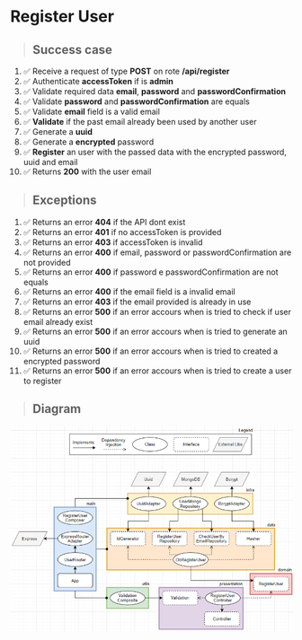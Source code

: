 # Register User

> ## Success case

1. ✅ Receive a request of type **POST** on rote **/api/register**
2. ✅ Authenticate **accessToken** if is **admin**
3. ✅ Validate required data **email**, **password** and **passwordConfirmation**
4. ✅ Validate **password** and **passwordConfirmation** are equals
5. ✅ Validate **email** field is a valid email
6. ✅ **Validate** if the past email already been used by another user
7. ✅ Generate a **uuid**
8. ✅ Generate a **encrypted** password
9. ✅ **Register** an user with the passed data with the encrypted password, uuid and email
10. ✅ Returns **200** with the user email

> ## Exceptions

1. ✅ Returns an error **404** if the API dont exist
2. ✅ Returns an error **401** if no accessToken is provided
3. ✅ Returns an error **403** if accessToken is invalid
4. ✅ Returns an error **400** if email, password or passwordConfirmation are not provided
5. ✅ Returns an error **400** if password e passwordConfirmation are not equals
6. ✅ Returns an error **400** if the email field is a invalid email
7. ✅ Returns an error **403** if the email provided is already in use
8. ✅ Returns an error **500** if an error accours when is tried to check if user email already exist
9. ✅ Returns an error **500** if an error accours when is tried to generate an uuid
10. ✅ Returns an error **500** if an error accours when is tried to created a encrypted password
11. ✅ Returns an error **500** if an error accours when is tried to create a user to register

> ## Diagram

![register user diagram](./register-user-diagram.png)

